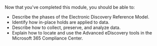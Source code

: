 Now that you've completed this module, you should be able to:

- Describe the phases of the Electronic Discovery Reference Model.
- Identify how in-place holds are applied to data.
- Describe how to collect, preserve, and analyze data.
- Explain how to locate and use the Advanced eDiscovery tools in the Microsoft 365 Compliance Center.
